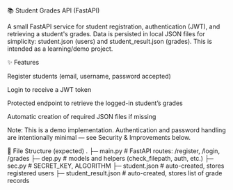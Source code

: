📚 Student Grades API (FastAPI)

A small FastAPI service for student registration, authentication (JWT), and retrieving a student's grades.
Data is persisted in local JSON files for simplicity: student.json (users) and student_result.json (grades). This is intended as a learning/demo project.

✨ Features

Register students (email, username, password accepted)

Login to receive a JWT token

Protected endpoint to retrieve the logged-in student’s grades

Automatic creation of required JSON files if missing

Note: This is a demo implementation. Authentication and password handling are intentionally minimal — see Security & Improvements below.

📁 File Structure (expected)
.
├─ main.py                  # FastAPI routes: /register, /login, /grades
├─ dep.py                   # models and helpers (check_filepath, auth, etc.)
├─ sec.py                   # SECRET_KEY, ALGORITHM
├─ student.json             # auto-created, stores registered users
├─ student_result.json      # auto-created, stores list of grade records


